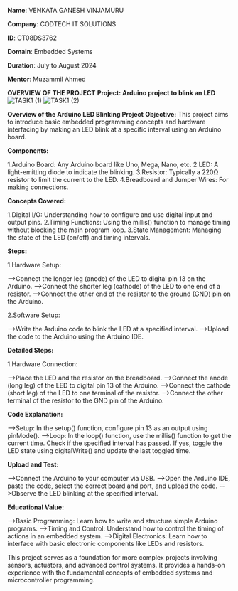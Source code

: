 **Name**: VENKATA GANESH VINJAMURU

**Company**: CODTECH IT SOLUTIONS

**ID**: CT08DS3762

**Domain**: Embedded Systems

**Duration**: July to August 2024

**Mentor**: Muzammil Ahmed

**OVERVIEW OF THE PROJECT**
**Project: Arduino project to blink an LED**
![TASK1 (1)](https://github.com/VenkataGanesh4744/CODTECH-Task1/assets/136093120/465ad535-ea6a-4d1a-8ff4-8c1dc18dac1d)
![TASK1 (2)](https://github.com/VenkataGanesh4744/CODTECH-Task1/assets/136093120/175d49d5-a538-4674-881c-8724a57868da)


**Overview of the Arduino LED Blinking Project**
**Objective:**
This project aims to introduce basic embedded programming concepts and hardware interfacing by making an LED blink at a specific interval using an Arduino board.

**Components:**

1.Arduino Board: Any Arduino board like Uno, Mega, Nano, etc.
2.LED: A light-emitting diode to indicate the blinking.
3.Resistor: Typically a 220Ω resistor to limit the current to the LED.
4.Breadboard and Jumper Wires: For making connections.

**Concepts Covered:**

1.Digital I/O: Understanding how to configure and use digital input and output pins.
2.Timing Functions: Using the millis() function to manage timing without blocking the main program loop.
3.State Management: Managing the state of the LED (on/off) and timing intervals.

**Steps:**

1.Hardware Setup:

-->Connect the longer leg (anode) of the LED to digital pin 13 on the Arduino.
-->Connect the shorter leg (cathode) of the LED to one end of a resistor.
-->Connect the other end of the resistor to the ground (GND) pin on the Arduino.

2.Software Setup:

-->Write the Arduino code to blink the LED at a specified interval.
-->Upload the code to the Arduino using the Arduino IDE.

**Detailed Steps:**

1.Hardware Connection:

-->Place the LED and the resistor on the breadboard.
-->Connect the anode (long leg) of the LED to digital pin 13 of the Arduino.
-->Connect the cathode (short leg) of the LED to one terminal of the resistor.
-->Connect the other terminal of the resistor to the GND pin of the Arduino.

**Code Explanation:**

-->Setup: In the setup() function, configure pin 13 as an output using pinMode().
-->Loop: In the loop() function, use the millis() function to get the current time. Check if the specified interval has passed. If yes, toggle the LED state using digitalWrite() and update the last toggled time.

**Upload and Test:**

-->Connect the Arduino to your computer via USB.
-->Open the Arduino IDE, paste the code, select the correct board and port, and upload the code.
-->Observe the LED blinking at the specified interval.

**Educational Value:**

-->Basic Programming: Learn how to write and structure simple Arduino programs.
-->Timing and Control: Understand how to control the timing of actions in an embedded system.
-->Digital Electronics: Learn how to interface with basic electronic components like LEDs and resistors.

This project serves as a foundation for more complex projects involving sensors, actuators, and advanced control systems. It provides a hands-on experience with the fundamental concepts of embedded systems and microcontroller programming.
